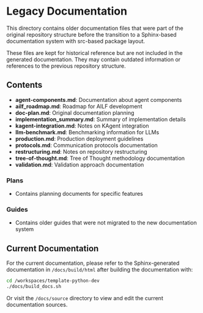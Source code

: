 # Legacy Documentation

This directory contains older documentation files that were part of the original repository structure before the transition to a Sphinx-based documentation system with src-based package layout.

These files are kept for historical reference but are not included in the generated documentation. They may contain outdated information or references to the previous repository structure.

## Contents

- **agent-components.md**: Documentation about agent components
- **ailf_roadmap.md**: Roadmap for AILF development
- **doc-plan.md**: Original documentation planning
- **implementation_summary.md**: Summary of implementation details
- **kagent-integration.md**: Notes on KAgent integration
- **llm-benchmark.md**: Benchmarking information for LLMs
- **production.md**: Production deployment guidelines
- **protocols.md**: Communication protocols documentation
- **restructuring.md**: Notes on repository restructuring
- **tree-of-thought.md**: Tree of Thought methodology documentation
- **validation.md**: Validation approach documentation

### Plans
- Contains planning documents for specific features

### Guides
- Contains older guides that were not migrated to the new documentation system

## Current Documentation

For the current documentation, please refer to the Sphinx-generated documentation in `/docs/build/html` after building the documentation with:

```bash
cd /workspaces/template-python-dev
./docs/build_docs.sh
```

Or visit the `/docs/source` directory to view and edit the current documentation sources.
